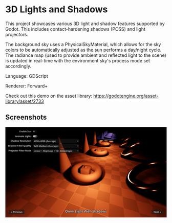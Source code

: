 # 3D Lights and Shadows

This project showcases various 3D light and shadow features supported by Godot.
This includes contact-hardening shadows (PCSS) and light projectors.

The background sky uses a PhysicalSkyMaterial, which allows for the sky colors
to be automatically adjusted as the sun performs a day/night cycle. The radiance
map (used to provide ambient and reflected light to the scene) is updated in
real-time with the environment sky's process mode set accordingly.

Language: GDScript

Renderer: Forward+

Check out this demo on the asset library: https://godotengine.org/asset-library/asset/2733

## Screenshots

![Screenshot](screenshots/3d_lights_and_shadows.webp)
